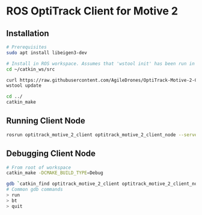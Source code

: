 # ROS OptiTrack Client for Motive 2

## Installation

```bash
# Prerequisites
sudo apt install libeigen3-dev

# Install in ROS workspace. Assumes that 'wstool init' has been run in workspace
cd ~/catkin_ws/src

curl https://raw.githubusercontent.com/AgileDrones/OptiTrack-Motive-2-Client/master/.rosinstall >> .rosinstall
wstool update

cd ../
catkin_make

```

## Running Client Node

```bash
rosrun optitrack_motive_2_client optitrack_motive_2_client_node --server 192.168.2.10 --client 192.168.2.1
```

## Debugging Client Node

```bash
# From root of workspace
catkin_make -DCMAKE_BUILD_TYPE=Debug

gdb `catkin_find optitrack_motive_2_client optitrack_motive_2_client_node`
# Common gdb commands
> run
> bt
> quit
```